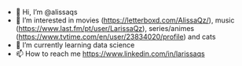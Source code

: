 - 👋 Hi, I’m @alissaqs
- 👀 I’m interested in movies (https://letterboxd.com/AlissaQz/), music (https://www.last.fm/pt/user/LarissaQz), series/animes (https://www.tvtime.com/en/user/23834020/profile) and cats
- 🌱 I’m currently learning data science
- 📫 How to reach me https://www.linkedin.com/in/larissaqs 

<!---
alissaqs/alissaqs is a ✨ special ✨ repository because its `README.md` (this file) appears on your GitHub profile.
You can click the Preview link to take a look at your changes.
--->
